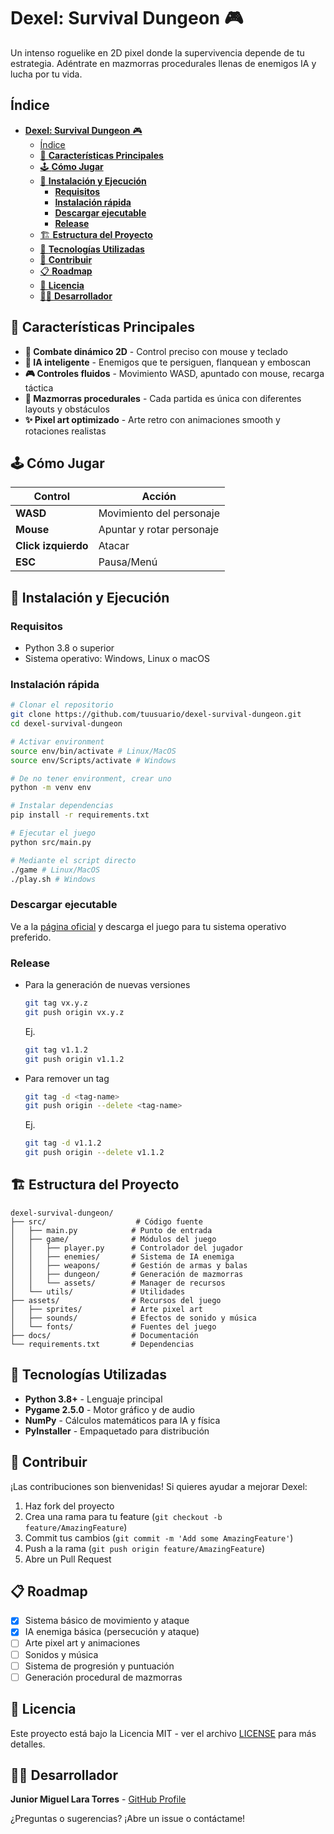 # **Dexel: Survival Dungeon** 🎮

Un intenso roguelike en 2D pixel donde la supervivencia depende de tu estrategia. Adéntrate en mazmorras procedurales llenas de enemigos IA y lucha por tu vida.

## Índice
- [**Dexel: Survival Dungeon** 🎮](#dexel-survival-dungeon-)
  - [Índice](#índice)
  - [🎯 **Características Principales**](#-características-principales)
  - [🕹️ **Cómo Jugar**](#️-cómo-jugar)
  - [🚀 **Instalación y Ejecución**](#-instalación-y-ejecución)
    - [**Requisitos**](#requisitos)
    - [**Instalación rápida**](#instalación-rápida)
    - [**Descargar ejecutable**](#descargar-ejecutable)
    - [**Release**](#release)
  - [🏗️ **Estructura del Proyecto**](#️-estructura-del-proyecto)
  - [🎨 **Tecnologías Utilizadas**](#-tecnologías-utilizadas)
  - [🤝 **Contribuir**](#-contribuir)
  - [📋 **Roadmap**](#-roadmap)
  - [📄 **Licencia**](#-licencia)
  - [👨‍💻 **Desarrollador**](#-desarrollador)

## 🎯 **Características Principales**

- **🔫 Combate dinámico 2D** - Control preciso con mouse y teclado
- **🤖 IA inteligente** - Enemigos que te persiguen, flanquean y emboscan
- **🎮 Controles fluidos** - Movimiento WASD, apuntado con mouse, recarga táctica
- **🏰 Mazmorras procedurales** - Cada partida es única con diferentes layouts y obstáculos
- **✨ Pixel art optimizado** - Arte retro con animaciones smooth y rotaciones realistas

## 🕹️ **Cómo Jugar**

| Control | Acción |
|---------|--------|
| **WASD** | Movimiento del personaje |
| **Mouse** | Apuntar y rotar personaje |
| **Click izquierdo** | Atacar |
| **ESC** | Pausa/Menú |

## 🚀 **Instalación y Ejecución**

### **Requisitos**
- Python 3.8 o superior
- Sistema operativo: Windows, Linux o macOS

### **Instalación rápida**
```bash
# Clonar el repositorio
git clone https://github.com/tuusuario/dexel-survival-dungeon.git
cd dexel-survival-dungeon

# Activar environment
source env/bin/activate # Linux/MacOS
source env/Scripts/activate # Windows

# De no tener environment, crear uno
python -m venv env

# Instalar dependencias
pip install -r requirements.txt

# Ejecutar el juego
python src/main.py

# Mediante el script directo
./game # Linux/MacOS
./play.sh # Windows
```

### **Descargar ejecutable**
Ve a la [página oficial](https://jmltundercode.github.io/Dexel_Survival_Dungeon) y descarga el juego para tu sistema operativo preferido.

### **Release**

- Para la generación de nuevas versiones 
  ```sh
  git tag vx.y.z
  git push origin vx.y.z
  ```
  Ej.
  ```sh
  git tag v1.1.2
  git push origin v1.1.2
  ```
- Para remover un tag
  ```sh
  git tag -d <tag-name>
  git push origin --delete <tag-name>
  ```
  Ej.
  ```sh
  git tag -d v1.1.2
  git push origin --delete v1.1.2
  ```

## 🏗️ **Estructura del Proyecto**

```
dexel-survival-dungeon/
├── src/                    # Código fuente
│   ├── main.py            # Punto de entrada
│   ├── game/              # Módulos del juego
│   │   ├── player.py      # Controlador del jugador
│   │   ├── enemies/       # Sistema de IA enemiga
│   │   ├── weapons/       # Gestión de armas y balas
│   │   ├── dungeon/       # Generación de mazmorras
│   │   └── assets/        # Manager de recursos
│   └── utils/             # Utilidades
├── assets/                # Recursos del juego
│   ├── sprites/           # Arte pixel art
│   ├── sounds/            # Efectos de sonido y música
│   └── fonts/             # Fuentes del juego
├── docs/                  # Documentación
└── requirements.txt       # Dependencias
```

## 🎨 **Tecnologías Utilizadas**

- **Python 3.8+** - Lenguaje principal
- **Pygame 2.5.0** - Motor gráfico y de audio
- **NumPy** - Cálculos matemáticos para IA y física
- **PyInstaller** - Empaquetado para distribución

## 🤝 **Contribuir**

¡Las contribuciones son bienvenidas! Si quieres ayudar a mejorar Dexel:

1. Haz fork del proyecto
2. Crea una rama para tu feature (`git checkout -b feature/AmazingFeature`)
3. Commit tus cambios (`git commit -m 'Add some AmazingFeature'`)
4. Push a la rama (`git push origin feature/AmazingFeature`)
5. Abre un Pull Request

## 📋 **Roadmap**

- [x] Sistema básico de movimiento y ataque
- [x] IA enemiga básica (persecución y ataque)
- [ ] Arte pixel art y animaciones
- [ ] Sonidos y música
- [ ] Sistema de progresión y puntuación
- [ ] Generación procedural de mazmorras

## 📄 **Licencia**

Este proyecto está bajo la Licencia MIT - ver el archivo [LICENSE](LICENSE) para más detalles.

## 👨‍💻 **Desarrollador**

**Junior Miguel Lara Torres** - [GitHub Profile](https://github.com/jmltundercode)

¿Preguntas o sugerencias? ¡Abre un issue o contáctame!
